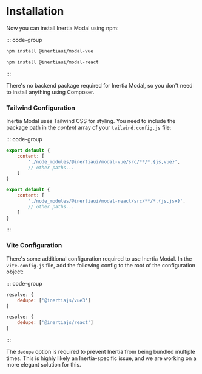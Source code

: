 # Installation

Now you can install Inertia Modal using npm:

::: code-group

```bash [Vue]
npm install @inertiaui/modal-vue
```

```bash [React]
npm install @inertiaui/modal-react
```

:::

There's no backend package required for Inertia Modal, so you don't need to install anything using Composer.

### Tailwind Configuration

Inertia Modal uses Tailwind CSS for styling. You need to include the package path in the *content* array of your `tailwind.config.js` file:

::: code-group

```js [Vue]
export default {
    content: [
        './node_modules/@inertiaui/modal-vue/src/**/*.{js,vue}',
        // other paths...
    ]
}
```

```js [React]
export default {
    content: [
        './node_modules/@inertiaui/modal-react/src/**/*.{js,jsx}',
        // other paths...
    ]
}
```

:::

### Vite Configuration

There's some additional configuration required to use Inertia Modal. In the `vite.config.js` file, add the following config to the root of the configuration object:

::: code-group

```js [Vue]
resolve: {
    dedupe: ['@inertiajs/vue3']
}
```

```js [React]
resolve: {
    dedupe: ['@inertiajs/react']
}
```

:::

The `dedupe` option is required to prevent Inertia from being bundled multiple times. This is highly likely an Inertia-specific issue, and we are working on a more elegant solution for this.
